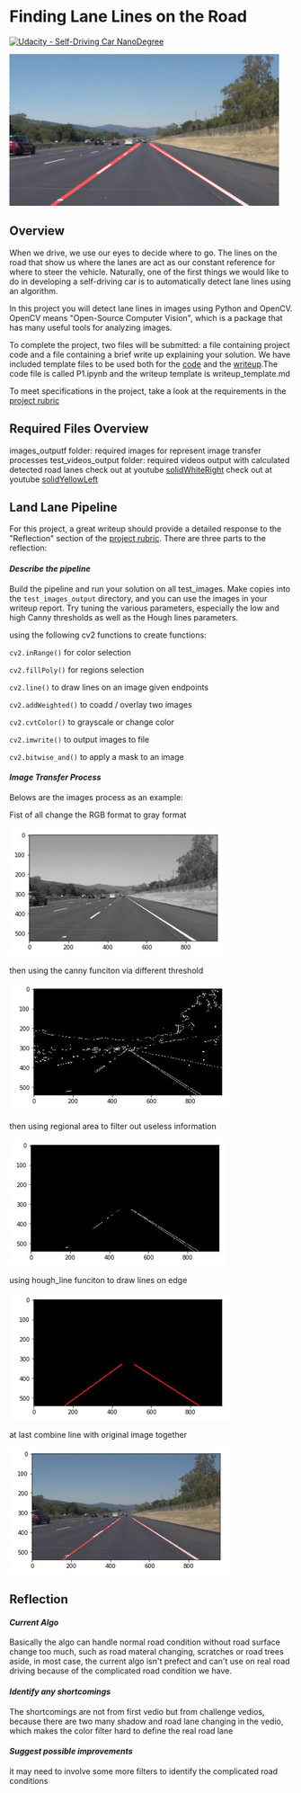 # **Finding Lane Lines on the Road** 
[![Udacity - Self-Driving Car NanoDegree](https://s3.amazonaws.com/udacity-sdc/github/shield-carnd.svg)](http://www.udacity.com/drive)

<img src="examples/laneLines_thirdPass.jpg" width="480" alt="Combined Image" />

## Overview


When we drive, we use our eyes to decide where to go.  The lines on the road that show us where the lanes are act as our constant reference for where to steer the vehicle.  Naturally, one of the first things we would like to do in developing a self-driving car is to automatically detect lane lines using an algorithm.

In this project you will detect lane lines in images using Python and OpenCV.  OpenCV means "Open-Source Computer Vision", which is a package that has many useful tools for analyzing images.  

To complete the project, two files will be submitted: a file containing project code and a file containing a brief write up explaining your solution. We have included template files to be used both for the [code](https://github.com/udacity/CarND-LaneLines-P1/blob/master/P1.ipynb) and the [writeup](https://github.com/udacity/CarND-LaneLines-P1/blob/master/writeup_template.md).The code file is called P1.ipynb and the writeup template is writeup_template.md 

To meet specifications in the project, take a look at the requirements in the [project rubric](https://review.udacity.com/#!/rubrics/322/view)

## Required Files Overview

images_outputf folder: required images for represent image transfer processes
test_videos_output folder: required videos output with calculated detected road lanes
check out at youtube [solidWhiteRight](https://www.youtube.com/watch?v=emRGHFijMzM)
check out at youtube [solidYellowLeft](https://www.youtube.com/watch?v=kH-5sEtoxN4)


## Land Lane Pipeline

For this project, a great writeup should provide a detailed response to the "Reflection" section of the [project rubric](https://review.udacity.com/#!/rubrics/322/view). There are three parts to the reflection:

#### _Describe the pipeline_

  Build the pipeline and run your solution on all test_images. Make copies into the `test_images_output` directory, and you can use the   images in your writeup report.
  Try tuning the various parameters, especially the low and high Canny thresholds as well as the Hough lines parameters.
  
  using the following cv2 functions to create functions:
  
  `cv2.inRange()` for color selection  
  
  `cv2.fillPoly()` for regions selection  
  
  `cv2.line()` to draw lines on an image given endpoints  
  
  `cv2.addWeighted()` to coadd / overlay two images
  
  `cv2.cvtColor()` to grayscale or change color
  
  `cv2.imwrite()` to output images to file  
  
  `cv2.bitwise_and()` to apply a mask to an image

#### _Image Transfer Process_

Belows are the images process as an example:

Fist of all change the RGB format to gray format

![](images_output/image_gray.JPG)
  
then using the canny funciton via different threshold

![](images_output/edges.JPG)

then using regional area to filter out useless information

![](images_output/regional_edges.JPG)

using hough_line funciton to draw lines on edge

![](images_output/lines.JPG)

at last combine line with original image together

![](images_output/combo.JPG)

## Reflection

#### _Current Algo_

Basically the algo can handle normal road condition without road surface change too much, such as road materal changing, scratches or road trees aside, in most case, the current algo isn't prefect and can't use on real road driving because of the complicated road condition we have.
 
#### _Identify any shortcomings_

  The shortcomings are not from first vedio but from challenge vedios, because there are two many shadow and road lane changing in the vedio, which makes the color filter hard to define the real road lane

#### _Suggest possible improvements_

  it may need to involve some more filters to identify the complicated road conditions


